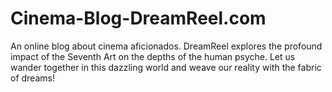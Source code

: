 # Cinema-Blog-DreamReel.com
An online blog about cinema aficionados. DreamReel explores the profound impact of the Seventh Art on the depths of the human psyche. Let us wander together in this dazzling world and weave our reality with the fabric of dreams!
